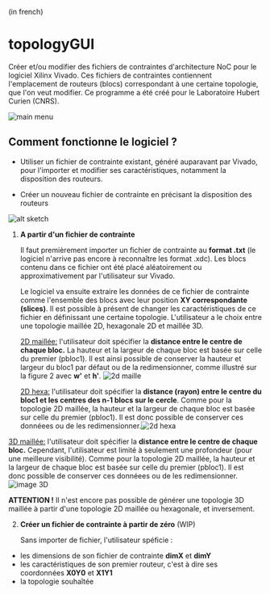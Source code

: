 (in french)
# topologyGUI

Créer et/ou modifier des fichiers de contraintes d'architecture NoC pour le logiciel
Xilinx Vivado. Ces fichiers de contraintes contiennent l'emplacement de
routeurs (blocs) correspondant à une certaine topologie, que l'on veut modifier.
Ce programme a été créé pour le Laboratoire Hubert Curien (CNRS).

![main menu](https://user-images.githubusercontent.com/17772801/52050556-30a1ce80-2551-11e9-86b3-0df601561969.png)

## Comment fonctionne le logiciel ?

- Utiliser un fichier de contrainte existant, généré auparavant par Vivado, pour l'importer et modifier ses caractéristiques, notamment la disposition des routeurs.

- Créer un nouveau fichier de contrainte en précisant la disposition des routeurs

![alt sketch](https://user-images.githubusercontent.com/17772801/51992550-7b6a0a80-24ad-11e9-94f2-ee78873cc239.png)

1. **A partir d'un fichier de contrainte**

   Il faut premièrement importer un fichier de contrainte au **format .txt** (le logiciel n'arrive pas encore à reconnaître les format .xdc). Les blocs contenu dans ce fichier ont été placé aléatoirement ou approximativement par l'utilisateur sur Vivado. 

   Le logiciel va ensuite extraire les données de ce fichier de contrainte comme l'ensemble des blocs avec leur position **XY correspondante (slices)**. Il est possible à présent de changer les caractéristiques de ce fichier en définissant une certaine topologie. L'utilisateur a le choix entre une topologie maillée 2D, hexagonale 2D et maillée 3D.

   <u>2D maillée:</u>  l'utilisateur doit spécifier la **distance entre le centre de chaque bloc.** La hauteur et la largeur de chaque bloc est basée sur celle du premier (pbloc1). Il est ainsi possible de conserver la hauteur et largeur du bloc1 par défaut ou de la redimensionner, comme illustré sur la figure 2 avec **w'** et **h'**. ![2d maille](https://user-images.githubusercontent.com/17772801/52047707-e10bd480-2549-11e9-8bd6-777aff1ddad8.png)

   <u>2D hexa:</u> l'utilisateur doit spécifier la **distance (rayon) entre le centre du bloc1 et les centres des n-1 blocs sur le cercle**. Comme pour la topologie 2D maillée, la hauteur et la largeur de chaque bloc est basée sur celle du premier (pbloc1). Il est donc possible de conserver ces donnéees ou de les redimensionner.![2d hexa](https://user-images.githubusercontent.com/17772801/52047706-e10bd480-2549-11e9-8150-920f9b6844f3.png)

<u>3D maillée:</u>  l'utilisateur doit spécifier la **distance entre le centre de chaque bloc.** Cependant, l'utilisateur est limité à seulement une profondeur (pour une meilleure visibilité).  Comme pour la topologie 2D maillée, la hauteur et la largeur de chaque bloc est basée sur celle du premier (pbloc1). Il est donc possible de conserver ces donnéees ou de les redimensionner.
![image 3D](https://user-images.githubusercontent.com/17772801/52050044-a311af00-254f-11e9-9878-d5e72cbcd714.png)

**ATTENTION !** Il n'est encore pas possible de générer une topologie 3D maillée à partir d'une topologie 2D maillée ou hexagonale, et inversement.

2. **Créer un fichier de contrainte à partir de zéro** (WIP)

   Sans importer de fichier, l'utilisateur spéficie :
- les dimensions de son fichier de contrainte **dimX** et **dimY**
- les caractéristiques de son premier routeur, c'est à dire ses coordonnées **X0Y0** et **X1Y1**
- la topologie souhaîtée 
